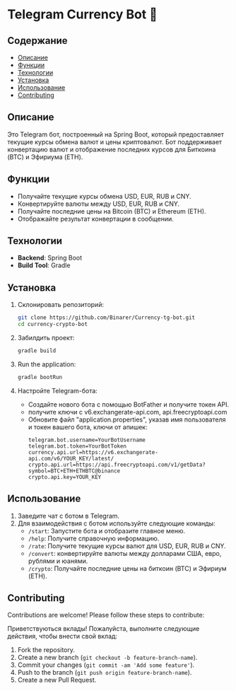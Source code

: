# Telegram Currency Bot 🤑
## Содержание

- [Описание](#описание)
- [Функции](#функции)
- [Технологии](#технологии)
- [Установка](#установка)
- [Использование](#использование)
- [Contributing](#contributing)

## Описание

Это Telegram бот, построенный на Spring Boot,
который предоставляет текущие курсы обмена валют и цены криптовалют.
Бот поддерживает конвертацию валют и отображение последних курсов для Биткоина (BTC) и Эфириума (ETH).

## Функции

- Получайте текущие курсы обмена USD, EUR, RUB и CNY.
- Конвертируйте валюты между USD, EUR, RUB и CNY.
- Получайте последние цены на Bitcoin (BTC) и Ethereum (ETH).
- Отображайте результат конвертации в сообщении.

## Технологии

- **Backend**: Spring Boot
- **Build Tool**: Gradle
  
## Установка

1. Склонировать репозиторий:
    ```sh
    git clone https://github.com/Binarer/Currency-tg-bot.git
    cd currency-crypto-bot
    ```

2. Забилдить проект:
    ```sh
    gradle build
    ```

3. Run the application:
    ```sh
    gradle bootRun
    ```

4. Настройте Telegram-бота:
    - Создайте нового бота с помощью BotFather и получите токен API.
    - получите ключи с v6.exchangerate-api.com, api.freecryptoapi.com
    - Обновите файл "application.properties", указав имя пользователя и токен вашего бота, ключи от апишек:
        ```properties
        telegram.bot.username=YourBotUsername
        telegram.bot.token=YourBotToken
        currency.api.url=https://v6.exchangerate-api.com/v6/YOUR_KEY/latest/
        crypto.api.url=https://api.freecryptoapi.com/v1/getData?symbol=BTC+ETH+ETHBTC@binance
        crypto.api.key=YOUR_KEY
        ```

## Использование

1. Заведите чат с ботом в Telegram.
2. Для взаимодействия с ботом используйте следующие команды:
    - `/start`: Запустите бота и отобразите главное меню.
    - `/help`: Получите справочную информацию.
    - `/rate`: Получите текущие курсы валют для USD, EUR, RUB и CNY.
    - `/convert`: конвертируйте валюты между долларами США, евро, рублями и юанями.
    - `/crypto`: Получайте последние цены на биткоин (BTC) и Эфириум (ETH).
  
## Contributing

Contributions are welcome! Please follow these steps to contribute:

Приветствуються вклады! Пожалуйста, выполните следующие действия, чтобы внести свой вклад:

1. Fork the repository.
2. Create a new branch (`git checkout -b feature-branch-name`).
3. Commit your changes (`git commit -am 'Add some feature'`).
4. Push to the branch (`git push origin feature-branch-name`).
5. Create a new Pull Request.
